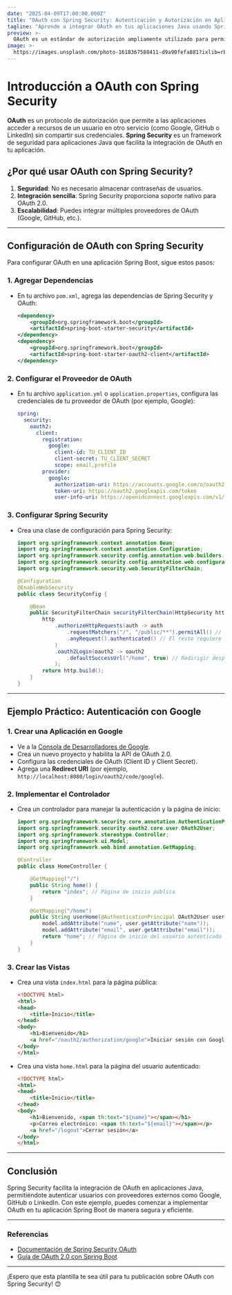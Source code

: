 ```yaml
---
date: "2025-04-09T17:00:00.000Z"
title: "OAuth con Spring Security: Autenticación y Autorización en Aplicaciones Java"
tagline: "Aprende a integrar OAuth en tus aplicaciones Java usando Spring Security."
preview: >-
  OAuth es un estándar de autorización ampliamente utilizado para permitir que las aplicaciones accedan a recursos de usuarios sin compartir sus credenciales. En este post, te explicamos cómo configurar OAuth con Spring Security en una aplicación Java.
image: >-
  https://images.unsplash.com/photo-1618367588411-d9a90fefa881?ixlib=rb-1.2.1&ixid=MnwxMjA3fDB8MHxwaG90by1wYWdlfHx8fGVufDB8fHx8&auto=format&fit=crop&w=1074&q=80
---
```


# Introducción a OAuth con Spring Security

**OAuth** es un protocolo de autorización que permite a las aplicaciones acceder a recursos de un usuario en otro servicio (como Google, GitHub o LinkedIn) sin compartir sus credenciales. **Spring Security** es un framework de seguridad para aplicaciones Java que facilita la integración de OAuth en tu aplicación.

## ¿Por qué usar OAuth con Spring Security?

1. **Seguridad**: No es necesario almacenar contraseñas de usuarios.
2. **Integración sencilla**: Spring Security proporciona soporte nativo para OAuth 2.0.
3. **Escalabilidad**: Puedes integrar múltiples proveedores de OAuth (Google, GitHub, etc.).

---

## **Configuración de OAuth con Spring Security**

Para configurar OAuth en una aplicación Spring Boot, sigue estos pasos:

### 1. **Agregar Dependencias**
   - En tu archivo `pom.xml`, agrega las dependencias de Spring Security y OAuth:
     ```xml
     <dependency>
         <groupId>org.springframework.boot</groupId>
         <artifactId>spring-boot-starter-security</artifactId>
     </dependency>
     <dependency>
         <groupId>org.springframework.boot</groupId>
         <artifactId>spring-boot-starter-oauth2-client</artifactId>
     </dependency>
     ```

### 2. **Configurar el Proveedor de OAuth**
   - En tu archivo `application.yml` o `application.properties`, configura las credenciales de tu proveedor de OAuth (por ejemplo, Google):
     ```yaml
     spring:
       security:
         oauth2:
           client:
             registration:
               google:
                 client-id: TU_CLIENT_ID
                 client-secret: TU_CLIENT_SECRET
                 scope: email,profile
             provider:
               google:
                 authorization-uri: https://accounts.google.com/o/oauth2/auth
                 token-uri: https://oauth2.googleapis.com/token
                 user-info-uri: https://openidconnect.googleapis.com/v1/userinfo
     ```

### 3. **Configurar Spring Security**
   - Crea una clase de configuración para Spring Security:
     ```java
     import org.springframework.context.annotation.Bean;
     import org.springframework.context.annotation.Configuration;
     import org.springframework.security.config.annotation.web.builders.HttpSecurity;
     import org.springframework.security.config.annotation.web.configuration.EnableWebSecurity;
     import org.springframework.security.web.SecurityFilterChain;

     @Configuration
     @EnableWebSecurity
     public class SecurityConfig {

         @Bean
         public SecurityFilterChain securityFilterChain(HttpSecurity http) throws Exception {
             http
                 .authorizeHttpRequests(auth -> auth
                     .requestMatchers("/", "/public/**").permitAll() // Rutas públicas
                     .anyRequest().authenticated() // El resto requiere autenticación
                 )
                 .oauth2Login(oauth2 -> oauth2
                     .defaultSuccessUrl("/home", true) // Redirigir después del login
                 );
             return http.build();
         }
     }
     ```

---

## **Ejemplo Práctico: Autenticación con Google**

### 1. **Crear una Aplicación en Google**
   - Ve a la [Consola de Desarrolladores de Google](https://console.developers.google.com/).
   - Crea un nuevo proyecto y habilita la API de OAuth 2.0.
   - Configura las credenciales de OAuth (Client ID y Client Secret).
   - Agrega una **Redirect URI** (por ejemplo, `http://localhost:8080/login/oauth2/code/google`).

### 2. **Implementar el Controlador**
   - Crea un controlador para manejar la autenticación y la página de inicio:
     ```java
     import org.springframework.security.core.annotation.AuthenticationPrincipal;
     import org.springframework.security.oauth2.core.user.OAuth2User;
     import org.springframework.stereotype.Controller;
     import org.springframework.ui.Model;
     import org.springframework.web.bind.annotation.GetMapping;

     @Controller
     public class HomeController {

         @GetMapping("/")
         public String home() {
             return "index"; // Página de inicio pública
         }

         @GetMapping("/home")
         public String userHome(@AuthenticationPrincipal OAuth2User user, Model model) {
             model.addAttribute("name", user.getAttribute("name"));
             model.addAttribute("email", user.getAttribute("email"));
             return "home"; // Página de inicio del usuario autenticado
         }
     }
     ```

### 3. **Crear las Vistas**
   - Crea una vista `index.html` para la página pública:
     ```html
     <!DOCTYPE html>
     <html>
     <head>
         <title>Inicio</title>
     </head>
     <body>
         <h1>Bienvenido</h1>
         <a href="/oauth2/authorization/google">Iniciar sesión con Google</a>
     </body>
     </html>
     ```

   - Crea una vista `home.html` para la página del usuario autenticado:
     ```html
     <!DOCTYPE html>
     <html>
     <head>
         <title>Inicio</title>
     </head>
     <body>
         <h1>Bienvenido, <span th:text="${name}"></span></h1>
         <p>Correo electrónico: <span th:text="${email}"></span></p>
         <a href="/logout">Cerrar sesión</a>
     </body>
     </html>
     ```

---

## **Conclusión**

Spring Security facilita la integración de OAuth en aplicaciones Java, permitiéndote autenticar usuarios con proveedores externos como Google, GitHub o LinkedIn. Con este ejemplo, puedes comenzar a implementar OAuth en tu aplicación Spring Boot de manera segura y eficiente.

---

### **Referencias**
- [Documentación de Spring Security OAuth](https://docs.spring.io/spring-security/reference/servlet/oauth2/index.html)
- [Guía de OAuth 2.0 con Spring Boot](https://spring.io/guides/tutorials/spring-boot-oauth2/)

---

¡Espero que esta plantilla te sea útil para tu publicación sobre OAuth con Spring Security! 😊




